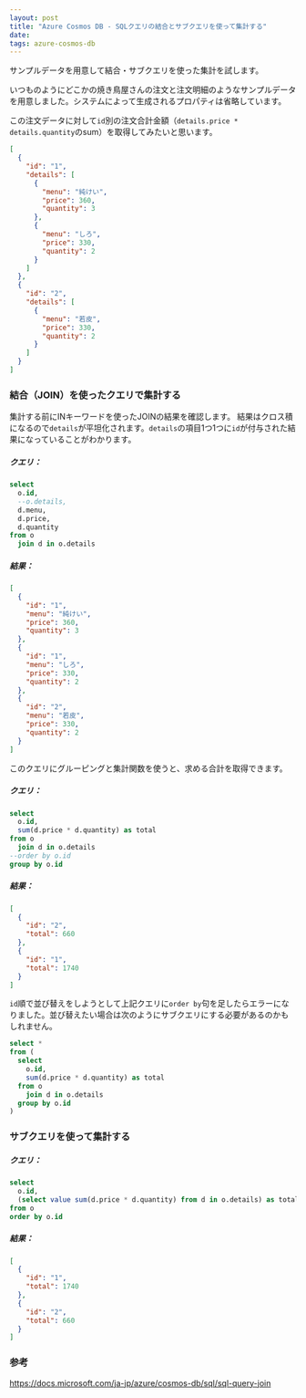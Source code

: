 ```yaml
---
layout: post
title: "Azure Cosmos DB - SQLクエリの結合とサブクエリを使って集計する"
date: 
tags: azure-cosmos-db
---
```


サンプルデータを用意して結合・サブクエリを使った集計を試します。

いつものようにどこかの焼き鳥屋さんの注文と注文明細のようなサンプルデータを用意しました。システムによって生成されるプロパティは省略しています。

この注文データに対して`id`別の注文合計金額（`details.price * details.quantity`のsum）を取得してみたいと思います。

```json
[
  {
    "id": "1",
    "details": [
      {
        "menu": "純けい",
        "price": 360,
        "quantity": 3
      },
      {
        "menu": "しろ",
        "price": 330,
        "quantity": 2
      }
    ]
  },
  {
    "id": "2",
    "details": [
      {
        "menu": "若皮",
        "price": 330,
        "quantity": 2
      }
    ]
  }
]
```

### 結合（JOIN）を使ったクエリで集計する

集計する前にINキーワードを使ったJOINの結果を確認します。
結果はクロス積になるので`details`が平坦化されます。`details`の項目1つ1つに`id`が付与された結果になっていることがわかります。

##### クエリ：

```sql
select
  o.id,
  --o.details,
  d.menu,
  d.price,
  d.quantity
from o
  join d in o.details
```

##### 結果：

```json
[
  {
    "id": "1",
    "menu": "純けい",
    "price": 360,
    "quantity": 3
  },
  {
    "id": "1",
    "menu": "しろ",
    "price": 330,
    "quantity": 2
  },
  {
    "id": "2",
    "menu": "若皮",
    "price": 330,
    "quantity": 2
  }
]
```

このクエリにグルーピングと集計関数を使うと、求める合計を取得できます。

##### クエリ：

```sql
select
  o.id,
  sum(d.price * d.quantity) as total
from o
  join d in o.details
--order by o.id
group by o.id
```

##### 結果：

```json
[
  {
    "id": "2",
    "total": 660
  },
  {
    "id": "1",
    "total": 1740
  }
]
```

`id`順で並び替えをしようとして上記クエリに`order by`句を足したらエラーになりました。並び替えたい場合は次のようにサブクエリにする必要があるのかもしれません。

```sql
select *
from (
  select
    o.id,
    sum(d.price * d.quantity) as total
  from o
    join d in o.details
  group by o.id
)
```

### サブクエリを使って集計する



##### クエリ：
```sql
select
  o.id,
  (select value sum(d.price * d.quantity) from d in o.details) as total
from o
order by o.id
```

##### 結果：

```json
[
  {
    "id": "1",
    "total": 1740
  },
  {
    "id": "2",
    "total": 660
  }
]
```


### 参考

https://docs.microsoft.com/ja-jp/azure/cosmos-db/sql/sql-query-join
